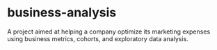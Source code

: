 # business-analysis
A project aimed at helping a company optimize its marketing expenses using business metrics, cohorts, and exploratory data analysis.
